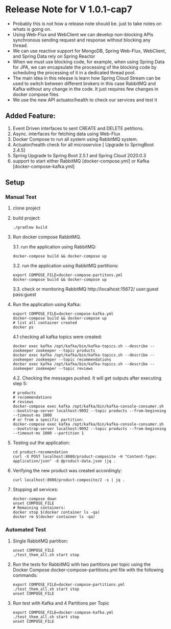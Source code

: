 # Release Note for V 1.0.1-cap7
- Probably this is not how a release note should be. just to take notes on whats is going on.
- Using Web-Flux and WebClient we can develop non-blocking APIs synchronous sending request
  and response without blocking any thread.
- We can use reactive support for MongoDB, Spring Web-Flux, WebClient, and Spring Data rely on Spring Reactor
- When we must use blocking code, for example, when using Spring Data for JPA, we can encapsulate 
  the processing of the blocking code by scheduling the processing of it in a dedicated thread pool.
- The main idea in this release is learn how Spring Cloud Stream can be used to switch between different brokers
in this case RabbitMQ and Kafka without any change in the code. It just requires few changes in docker compose files
- We use the new API actuator/health to check our services and test it 

## Added Feature:
1. Event Driven interfaces to sent CREATE and DELETE petitions.
2. Async. interfaces for fetching data using Web-Flux
3. Docker Compose to run all system using RabbitMQ system.
4. Actuator/health check for all microservice [ Upgrade to SpringBoot 2.4.5]
5. Spring Upgrade to Spring Boot 2.5.1 and Spring Cloud 2020.0.3
6. support to start either RabbitMQ [docker-compose.yml] or Kafka [docker-compose-kafka.yml]

## Setup
### Manual Test
1. clone project
2. build project:
    ````shell
    ./gradlew build
    ````
3. Run docker compose RabbitMQ.
   
   3.1. run the application using RabbitMQ:
    ````shell
    docker-compose build && docker-compose up
    ````
    3.2. run the application using RabbitMQ partitions:
    ````shell
    export COMPOSE_FILE=docker-compose-partitons.yml
    docker-compose build && docker-compose up
    ````
    3.3. check or monitoring RabbitMQ http://localhost:15672/  user:guest pass:guest
4. Run the application using Kafka:
    ````shell
    export COMPOSE_FILE=docker-compose-kafka.yml
    docker-compose build && docker-compose up
    # list all container created
    docker ps 
    ````
    4.1 checking all kafka topics were created:
    ````shell
    docker exec kafka /opt/kafka/bin/kafka-topics.sh --describe --zookeeper zookeeper --topic products
    docker exec kafka /opt/kafka/bin/kafka-topics.sh --describe --zookeeper zookeeper --topic recommendations
    docker exec kafka /opt/kafka/bin/kafka-topics.sh --describe --zookeeper zookeeper --topic reviews
    ````
   4.2. Checking the messages pushed. It will get outputs after executing step 5:
   ````shell
   # products
   # recommendations
   # reviews
   docker-compose exec kafka /opt/kafka/bin/kafka-console-consumer.sh --bootstrap-server localhost:9092 --topic products --from-beginning --timeout-ms 1000
   # or from a specific partition:
   docker-compose exec kafka /opt/kafka/bin/kafka-console-consumer.sh --bootstrap-server localhost:9092 --topic products --from-beginning --timeout-ms 1000 --partition 1
    ````
5. Testing out the application:
    ````shell
    cd product-recomendation
    curl -X POST localhost:8080/product-composite -H "Content-Type: application/json" -d @product-data.json |jq .
    ````
6. Verifying the new product was created accordingly:
    ````shell
    curl localhost:8080/product-composite/2 -s | jq .
    ````
7. Stopping all services:
   ````shell
   docker-compose down
   unset COMPOSE_FILE
   # Remaining containers:
   docker stop $(docker container ls -qa)
   docker rm $(docker container ls -qa)
   ````
### Automated Test
1. Single RabbitMQ partition:
   ````shell
   unset COMPOSE_FILE
   ./test_them_all.sh start stop
   ````
2. Run the tests for RabbitMQ with two partitions per topic using the Docker Compose docker-compose-partitions.yml file with the following commands:
   ````shell
   export COMPOSE_FILE=docker-compose-partitions.yml 
   ./test_them_all.sh start stop
   unset COMPOSE_FILE
   ````
3. Run test with Kafka and 4 Partitions per Topic
   ````shell
   export COMPOSE_FILE=docker-compose-kafka.yml 
   ./test_them_all.sh start stop
   unset COMPOSE_FILE
   ````

